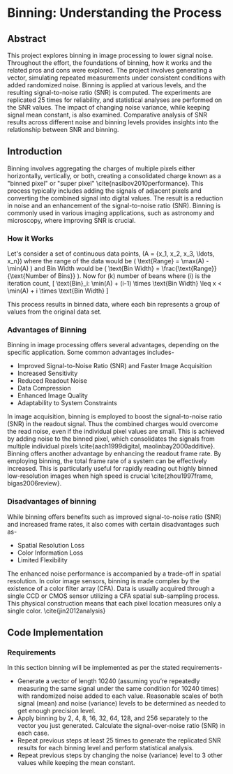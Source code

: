 # Binning: Understanding the Process

## Abstract

This project explores binning in image processing to lower signal noise. Throughout the effort, the foundations of binning, how it works and the related pros and cons were explored. The project involves generating a vector, simulating repeated measurements under consistent conditions with added randomized noise. Binning is applied at various levels, and the resulting signal-to-noise ratio (SNR) is computed. The experiments are replicated 25 times for reliability, and statistical analyses are performed on the SNR values. The impact of changing noise variance, while keeping signal mean constant, is also examined. Comparative analysis of SNR results across different noise and binning levels provides insights into the relationship between SNR and binning.

## Introduction

Binning involves aggregating the charges of multiple pixels either horizontally, vertically, or both, creating a consolidated charge known as a "binned pixel" or "super pixel" \cite{nasibov2010performance}. This process typically includes adding the signals of adjacent pixels and converting the combined signal into digital values. The result is a reduction in noise and an enhancement of the signal-to-noise ratio (SNR). Binning is commonly used in various imaging applications, such as astronomy and microscopy, where improving SNR is crucial.

### How it Works


Let's consider a set of continuous data points, \(A = \{x_1, x_2, x_3, \ldots, x_n\}\) where the range of the data would be \( \text{Range} = \max(A) - \min(A) \) and Bin Width would be \( \text{Bin Width} = \frac{\text{Range}}{\text{Number of Bins}} \). Now for \(k\) number of beans where \(i\) is the iteration count, \[ \text{Bin}_i: \min(A) + (i-1) \times \text{Bin Width} \leq x < \min(A) + i \times \text{Bin Width} \]

This process results in binned data, where each bin represents a group of values from the original data set.

### Advantages of Binning


Binning in image processing offers several advantages, depending on the specific application. Some common advantages includes-

* Improved Signal-to-Noise Ratio (SNR) and Faster Image Acquisition
* Increased Sensitivity
* Reduced Readout Noise
* Data Compression
* Enhanced Image Quality
* Adaptability to System Constraints

In image acquisition, binning is employed to boost the signal-to-noise ratio (SNR) in the readout signal. Thus the combined charges would overcome the read noise, even if the individual pixel values are small. This is achieved by adding noise to the binned pixel, which consolidates the signals from multiple individual pixels \cite{aach1999digital, maolinbay2000additive}. Binning offers another advantage by enhancing the readout frame rate. By employing binning, the total frame rate of a system can be effectively increased. This is particularly useful for rapidly reading out highly binned low-resolution images when high speed is crucial \cite{zhou1997frame, bigas2006review}.

### Disadvantages of binning

While binning offers benefits such as improved signal-to-noise ratio (SNR) and increased frame rates, it also comes with certain disadvantages such as-

* Spatial Resolution Loss
* Color Information Loss
* Limited Flexibility

The enhanced noise performance is accompanied by a trade-off in spatial resolution. In color image sensors, binning is made complex by the existence of a color filter array (CFA). Data is usually acquired through a single CCD or CMOS sensor utilizing a CFA spatial sub-sampling process. This physical construction means that each pixel location measures only a single color. \cite{jin2012analysis}

## Code Implementation

### Requirements

In this section binning will be implemented as per the stated requirements-

* Generate a vector of length 10240 (assuming you’re repeatedly measuring the same signal under the same condition for 10240 times) with randomized noise added to each value. Reasonable scales of both signal (mean) and noise (variance) levels to be determined as needed to get enough precision level.
* Apply binning by 2, 4, 8, 16, 32, 64, 128, and 256 separately to the vector you just generated. Calculate the signal-over-noise ratio (SNR) in each case.
* Repeat previous steps at least 25 times to generate the replicated SNR results for each binning level and perform statistical analysis.
* Repeat previous steps by changing the noise (variance) level to 3 other values while keeping the mean constant.
